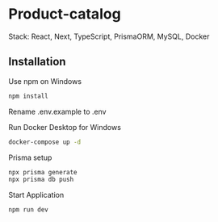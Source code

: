 # Product-catalog

Stack: React, Next, TypeScript, PrismaORM, MySQL, Docker

## Installation

Use npm on Windows

```bash
npm install
```

Rename .env.example to .env

Run Docker Desktop for Windows

```bash
docker-compose up -d
```

Prisma setup

```bash
npx prisma generate
npx prisma db push
```

Start Application

```bash
npm run dev
```
